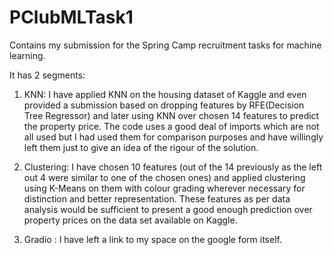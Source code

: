# PClubMLTask1
Contains my submission for the Spring Camp recruitment tasks for machine learning.

It has 2 segments:
1. KNN: I have applied KNN on the housing dataset of Kaggle and even provided a submission based on dropping features by RFE(Decision Tree Regressor) and later using KNN over chosen 14 features to predict the property price. The code uses a good deal of imports which are not all used but I had used them for comparison purposes and have willingly left them just to give an idea of the rigour of the solution.

2. Clustering: I have chosen 10 features (out of the 14 previously as the left out 4 were similar to one of the chosen ones) and applied clustering using K-Means on them with colour grading wherever necessary for distinction and better representation. These features as per data analysis would be sufficient to present a good enough prediction over property prices on the data set available on Kaggle.

3. Gradio : I have left a link to my space on the google form itself.
